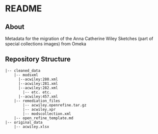 # README

## About

Metadata for the migration of the Anna Catherine Wiley Sketches (part of special collections images) from Omeka

## Repository Structure

```
|-- cleaned_data
    |-- modsxml
      |--acwiley:280.xml
      |--acwiley:281.xml
      |--acwiley:282.xml
	    |-- etc. etc.
      |--acwiley:457.xml
    |-- remediation_files
        |-- acwiley.openrefine.tar.gz
        |-- acwiley.xpr
        |-- modscollection.xml
	|-- open_refine_template.md
|-- original_data
    |-- acwiley.xlsx

```

